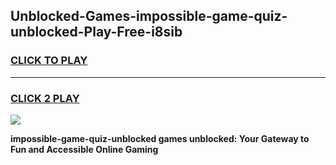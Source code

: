 
## Unblocked-Games-impossible-game-quiz-unblocked-Play-Free-i8sib
<h3>
<a href="https://premium76.site?title=impossible-game-quiz-unblocked&ref=23A">CLICK TO PLAY</a></h3>
<hr>

<h3>
<a href="https://premium76.site?title=impossible-game-quiz-unblocked&ref=23A">CLICK 2 PLAY</a>
  
</h3>

<a href="https://premium76.site?title=impossible-game-quiz-unblocked&ref=23A"><img src="https://clearcache.store/games.png"></a>


**impossible-game-quiz-unblocked games unblocked: Your Gateway to Fun and Accessible Online Gaming**
